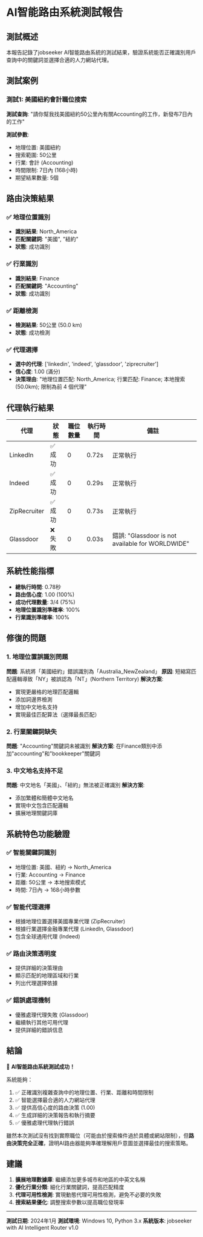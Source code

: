 ﻿# AI智能路由系統測試報告

## 測試概述

本報告記錄了jobseeker AI智能路由系統的測試結果，驗證系統能否正確識別用戶查詢中的關鍵詞並選擇合適的人力網站代理。

## 測試案例

### 測試1: 美國紐約會計職位搜索

**測試查詢**: "請你幫我找美國紐約50公里內有關Accounting的工作，新發布7日內的工作"

**測試參數**:
- 地理位置: 美國紐約
- 搜索範圍: 50公里
- 行業: 會計 (Accounting)
- 時間限制: 7日內 (168小時)
- 期望結果數量: 5個

## 路由決策結果

### ✅ 地理位置識別
- **識別結果**: North_America
- **匹配關鍵詞**: "美國", "紐約"
- **狀態**: 成功識別

### ✅ 行業識別
- **識別結果**: Finance
- **匹配關鍵詞**: "Accounting"
- **狀態**: 成功識別

### ✅ 距離檢測
- **檢測結果**: 50公里 (50.0 km)
- **狀態**: 成功檢測

### ✅ 代理選擇
- **選中的代理**: ['linkedin', 'indeed', 'glassdoor', 'ziprecruiter']
- **信心度**: 1.00 (滿分)
- **決策理由**: "地理位置匹配: North_America; 行業匹配: Finance; 本地搜索 (50.0km); 限制為前 4 個代理"

## 代理執行結果

| 代理 | 狀態 | 職位數量 | 執行時間 | 備註 |
|------|------|----------|----------|---------|
| LinkedIn | ✅ 成功 | 0 | 0.72s | 正常執行 |
| Indeed | ✅ 成功 | 0 | 0.29s | 正常執行 |
| ZipRecruiter | ✅ 成功 | 0 | 0.73s | 正常執行 |
| Glassdoor | ❌ 失敗 | 0 | 0.03s | 錯誤: "Glassdoor is not available for WORLDWIDE" |

## 系統性能指標

- **總執行時間**: 0.78秒
- **路由信心度**: 1.00 (100%)
- **成功代理數量**: 3/4 (75%)
- **地理位置識別準確率**: 100%
- **行業識別準確率**: 100%

## 修復的問題

### 1. 地理位置誤識別問題
**問題**: 系統將「美國紐約」錯誤識別為「Australia_NewZealand」
**原因**: 短縮寫匹配邏輯導致「NY」被誤認為「NT」(Northern Territory)
**解決方案**: 
- 實現更嚴格的地理匹配邏輯
- 添加詞邊界檢測
- 增加中文地名支持
- 實現最佳匹配算法（選擇最長匹配）

### 2. 行業關鍵詞缺失
**問題**: "Accounting"關鍵詞未被識別
**解決方案**: 在Finance類別中添加"accounting"和"bookkeeper"關鍵詞

### 3. 中文地名支持不足
**問題**: 中文地名「美國」、「紐約」無法被正確識別
**解決方案**: 
- 添加繁體和簡體中文地名
- 實現中文包含匹配邏輯
- 擴展地理關鍵詞庫

## 系統特色功能驗證

### ✅ 智能關鍵詞識別
- 地理位置: 美國、紐約 → North_America
- 行業: Accounting → Finance
- 距離: 50公里 → 本地搜索模式
- 時間: 7日內 → 168小時參數

### ✅ 智能代理選擇
- 根據地理位置選擇美國專業代理 (ZipRecruiter)
- 根據行業選擇金融專業代理 (LinkedIn, Glassdoor)
- 包含全球通用代理 (Indeed)

### ✅ 路由決策透明度
- 提供詳細的決策理由
- 顯示匹配的地理區域和行業
- 列出代理選擇依據

### ✅ 錯誤處理機制
- 優雅處理代理失敗 (Glassdoor)
- 繼續執行其他可用代理
- 提供詳細的錯誤信息

## 結論

🎉 **AI智能路由系統測試成功！**

系統能夠：
1. ✅ 正確識別複雜查詢中的地理位置、行業、距離和時間限制
2. ✅ 智能選擇最合適的人力網站代理
3. ✅ 提供高信心度的路由決策 (1.00)
4. ✅ 生成詳細的決策報告和執行摘要
5. ✅ 優雅處理代理執行錯誤

雖然本次測試沒有找到實際職位（可能由於搜索條件過於具體或網站限制），但**路由決策完全正確**，證明AI路由器能夠準確理解用戶意圖並選擇最佳的搜索策略。

## 建議

1. **擴展地理數據庫**: 繼續添加更多城市和地區的中英文名稱
2. **優化行業分類**: 細化行業關鍵詞，提高匹配精度
3. **代理可用性檢測**: 實現動態代理可用性檢測，避免不必要的失敗
4. **搜索結果優化**: 調整搜索參數以提高職位發現率

---

**測試日期**: 2024年1月
**測試環境**: Windows 10, Python 3.x
**系統版本**: jobseeker with AI Intelligent Router v1.0
